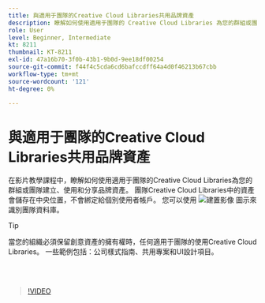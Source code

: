 ```yaml
---
title: 與適用于團隊的Creative Cloud Libraries共用品牌資產
description: 瞭解如何使用適用于團隊的 Creative Cloud Libraries 為您的群組或團隊建立、使用和共用品牌資產
role: User
level: Beginner, Intermediate
kt: 8211
thumbnail: KT-8211
exl-id: 47a16b70-3f0b-43b1-9b0d-9ee18df00254
source-git-commit: f44f4c5cda6cd6bafccdff64a4d0f46213b67cbb
workflow-type: tm+mt
source-wordcount: '121'
ht-degree: 0%

---
```


# 與適用于團隊的Creative Cloud Libraries共用品牌資產

在影片教學課程中，瞭解如何使用適用于團隊的Creative Cloud Libraries為您的群組或團隊建立、使用和分享品牌資產。 團隊Creative Cloud Libraries中的資產會儲存在中央位置，不會綁定給個別使用者帳戶。 您可以使用 ![ 建置影像 ](assets/Smock_Building_18_N.png) 圖示來識別團隊資料庫。

>[!TIP]
>
>當您的組織必須保留創意資產的擁有權時，任何適用于團隊的使用Creative Cloud Libraries。 一些範例包括：公司樣式指南、共用專案和UI設計項目。

<br> 

>[!VIDEO](https://video.tv.adobe.com/v/335333?hidetitle=true)
